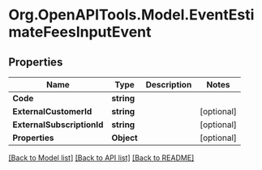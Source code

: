 # Org.OpenAPITools.Model.EventEstimateFeesInputEvent

## Properties

Name | Type | Description | Notes
------------ | ------------- | ------------- | -------------
**Code** | **string** |  | 
**ExternalCustomerId** | **string** |  | [optional] 
**ExternalSubscriptionId** | **string** |  | [optional] 
**Properties** | **Object** |  | [optional] 

[[Back to Model list]](../README.md#documentation-for-models) [[Back to API list]](../README.md#documentation-for-api-endpoints) [[Back to README]](../README.md)

